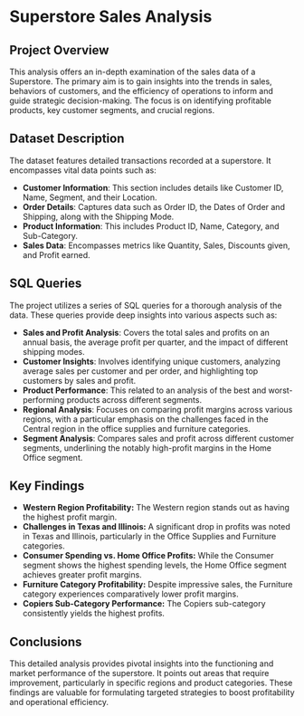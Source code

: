 # Superstore Sales Analysis

## Project Overview
This analysis offers an in-depth examination of the sales data of a Superstore. The primary aim is to gain insights into the trends in sales, behaviors of customers, and the efficiency of operations to inform and guide strategic decision-making. The focus is on identifying profitable products, key customer segments, and crucial regions.

## Dataset Description
The dataset features detailed transactions recorded at a superstore. It encompasses vital data points such as:

- **Customer Information**: This section includes details like Customer ID, Name, Segment, and their Location.
- **Order Details**: Captures data such as Order ID, the Dates of Order and Shipping, along with the Shipping Mode.
- **Product Information**: This includes Product ID, Name, Category, and Sub-Category.
- **Sales Data**: Encompasses metrics like Quantity, Sales, Discounts given, and Profit earned.

## SQL Queries
The project utilizes a series of SQL queries for a thorough analysis of the data. These queries provide deep insights into various aspects such as:

- **Sales and Profit Analysis**: Covers the total sales and profits on an annual basis, the average profit per quarter, and the impact of different shipping modes.
- **Customer Insights**: Involves identifying unique customers, analyzing average sales per customer and per order, and highlighting top customers by sales and profit.
- **Product Performance**: This related to an analysis of the best and worst-performing products across different segments.
- **Regional Analysis**: Focuses on comparing profit margins across various regions, with a particular emphasis on the challenges faced in the Central region in the office supplies and furniture categories.
- **Segment Analysis**: Compares sales and profit across different customer segments, underlining the notably high-profit margins in the Home Office segment.

## Key Findings
- **Western Region Profitability:** The Western region stands out as having the highest profit margin.
- **Challenges in Texas and Illinois:** A significant drop in profits was noted in Texas and Illinois, particularly in the Office Supplies and Furniture categories.
- **Consumer Spending vs. Home Office Profits:** While the Consumer segment shows the highest spending levels, the Home Office segment achieves greater profit margins.
- **Furniture Category Profitability:** Despite impressive sales, the Furniture category experiences comparatively lower profit margins.
- **Copiers Sub-Category Performance:** The Copiers sub-category consistently yields the highest profits.

## Conclusions
This detailed analysis provides pivotal insights into the functioning and market performance of the superstore. It points out areas that require improvement, particularly in specific regions and product categories. These findings are valuable for formulating targeted strategies to boost profitability and operational efficiency.
